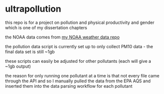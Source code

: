 # ultrapollution

this repo is for a project on pollution and physical productivity and gender which is one of my dissertation chapters

the NOAA data comes from [my NOAA weather data repo](https://github.com/cat-astrophic/NOAA)

the pollution data script is currently set up to only collect PM10 data - the final data set is still ~1gb

these scripts can easily be adjusted for other pollutants (each will give a ~1gb output)

the reason for only running one pollutant at a time is that not every file came through the API and so I manually pulled the data from the EPA AQS and inserted them into the data parsing workflow for each pollutant


